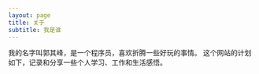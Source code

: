 ```yaml
---
layout: page
title: 关于
subtitle: 我是谁
---
```


我的名字叫郭其峰，是一个程序员，喜欢折腾一些好玩的事情。
这个网站的计划如下，记录和分享一些个人学习、工作和生活感悟。

